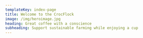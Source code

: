 ```yaml
---
templateKey: index-page
title: Welcome to the CrocFlock
image: /img/heroimage.jpg
heading: Great coffee with a conscience
subheading: Support sustainable farming while enjoying a cup
---
```



